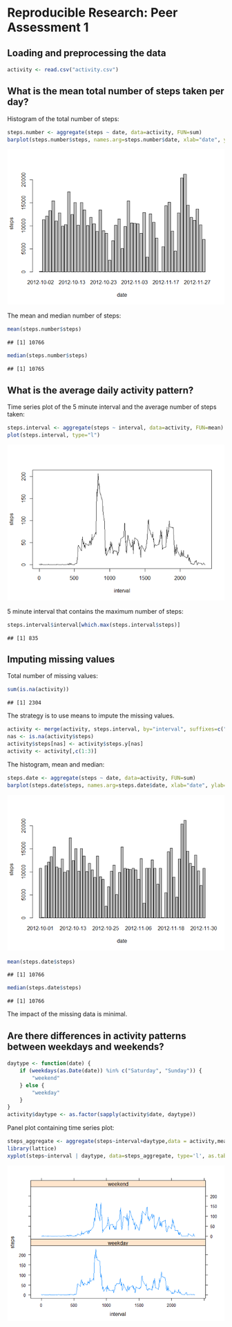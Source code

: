 # Reproducible Research: Peer Assessment 1

## Loading and preprocessing the data

```r
activity <- read.csv("activity.csv")
```

## What is the mean total number of steps taken per day?

Histogram of the total number of steps:

```r
steps.number <- aggregate(steps ~ date, data=activity, FUN=sum)
barplot(steps.number$steps, names.arg=steps.number$date, xlab="date", ylab="steps")
```

![plot of chunk unnamed-chunk-2](./PA1_template_files/figure-html/unnamed-chunk-2.png) 

The mean and median number of steps:

```r
mean(steps.number$steps)
```

```
## [1] 10766
```

```r
median(steps.number$steps)
```

```
## [1] 10765
```

## What is the average daily activity pattern?

Time series plot of the 5 minute interval and the average number of steps taken:

```r
steps.interval <- aggregate(steps ~ interval, data=activity, FUN=mean)
plot(steps.interval, type="l")
```

![plot of chunk unnamed-chunk-4](./PA1_template_files/figure-html/unnamed-chunk-4.png) 

5 minute interval that contains the maximum number of steps:


```r
steps.interval$interval[which.max(steps.interval$steps)]
```

```
## [1] 835
```


## Imputing missing values

Total number of missing values:

```r
sum(is.na(activity))
```

```
## [1] 2304
```


The strategy is to use means to impute the missing values.


```r
activity <- merge(activity, steps.interval, by="interval", suffixes=c("",".y"))
nas <- is.na(activity$steps)
activity$steps[nas] <- activity$steps.y[nas]
activity <- activity[,c(1:3)]
```

The histogram, mean and median:


```r
steps.date <- aggregate(steps ~ date, data=activity, FUN=sum)
barplot(steps.date$steps, names.arg=steps.date$date, xlab="date", ylab="steps")
```

![plot of chunk unnamed-chunk-8](./PA1_template_files/figure-html/unnamed-chunk-8.png) 

```r
mean(steps.date$steps)
```

```
## [1] 10766
```

```r
median(steps.date$steps)
```

```
## [1] 10766
```

The impact of the missing data is minimal.

## Are there differences in activity patterns between weekdays and weekends?


```r
daytype <- function(date) {
    if (weekdays(as.Date(date)) %in% c("Saturday", "Sunday")) {
        "weekend"
    } else {
        "weekday"
    }
}
activity$daytype <- as.factor(sapply(activity$date, daytype))
```

Panel plot containing time series plot:


```r
steps_aggregate <- aggregate(steps~interval+daytype,data = activity,mean)
library(lattice)
xyplot(steps~interval | daytype, data=steps_aggregate, type='l', as.table=FALSE,  layout = c(1, 2))
```

![plot of chunk unnamed-chunk-10](./PA1_template_files/figure-html/unnamed-chunk-10.png) 

